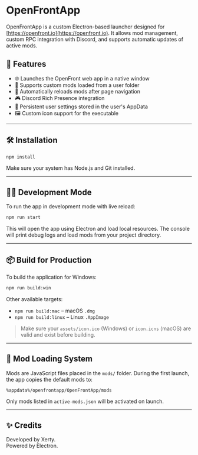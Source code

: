 # OpenFrontApp

OpenFrontApp is a custom Electron-based launcher designed for [https://openfront.io](https://openfront.io). It allows mod management, custom RPC integration with Discord, and supports automatic updates of active mods.

## 🚀 Features

- 🌐 Launches the OpenFront web app in a native window
- 🧩 Supports custom mods loaded from a user folder
- 🔄 Automatically reloads mods after page navigation
- 🎮 Discord Rich Presence integration
- 💾 Persistent user settings stored in the user's AppData
- 🖼 Custom icon support for the executable

---

## 🛠 Installation

```bash
npm install
```

Make sure your system has Node.js and Git installed.

---

## 👨‍💻 Development Mode

To run the app in development mode with live reload:

```bash
npm run start
```

This will open the app using Electron and load local resources. The console will print debug logs and load mods from your project directory.

---

## 📦 Build for Production

To build the application for Windows:

```bash
npm run build:win
```

Other available targets:

- `npm run build:mac` – macOS `.dmg`
- `npm run build:linux` – Linux `.AppImage`

> Make sure your `assets/icon.ico` (Windows) or `icon.icns` (macOS) are valid and exist before building.

---

## 📁 Mod Loading System

Mods are JavaScript files placed in the `mods/` folder. During the first launch, the app copies the default mods to:

```
%appdata%/openfrontapp/OpenFrontApp/mods
```

Only mods listed in `active-mods.json` will be activated on launch.


---


## ✨ Credits

Developed by Xerty.  
Powered by Electron.

